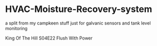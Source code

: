 # HVAC-Moisture-Recovery-system
a split from my campkeen stuff just for galvanic sensors and tank level monitoring 


King Of The Hill S04E22 Flush With Power
